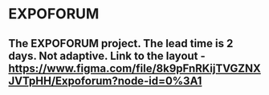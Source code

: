 # EXPOFORUM
## The EXPOFORUM project. The lead time is 2 days. Not adaptive. Link to the layout - https://www.figma.com/file/8k9pFnRKijTVGZNXJVTpHH/Expoforum?node-id=0%3A1
